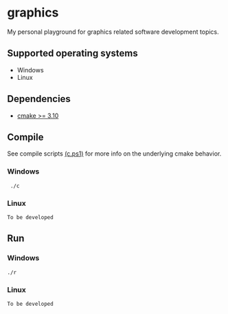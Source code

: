 # graphics

My personal playground for graphics related software development topics. 

## Supported operating systems

- Windows
- Linux

## Dependencies

- [cmake >= 3.10](https://cmake.org/)

## Compile

See compile scripts [(c.ps1)](https://github.com/Xatenev/graphics/blob/master/c.ps1) for more info on the underlying cmake behavior.

### Windows

     ./c

### Linux

    To be developed 
 

## Run

### Windows

    ./r

### Linux

    To be developed
